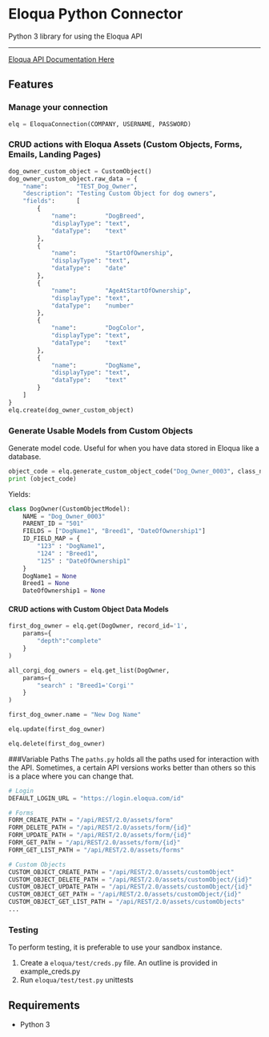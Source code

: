 # Eloqua Python Connector
Python 3 library for using the Eloqua API
___ 

[Eloqua API Documentation Here](https://docs.oracle.com/cloud/latest/marketingcs_gs/OMCAC/rest-endpoints.html)


## Features

### Manage your connection
``` python
elq = EloquaConnection(COMPANY, USERNAME, PASSWORD)
```

### CRUD actions with Eloqua Assets (Custom Objects, Forms, Emails, Landing Pages)

``` python
dog_owner_custom_object = CustomObject()
dog_owner_custom_object.raw_data = {
    "name":        "TEST_Dog_Owner",
    "description": "Testing Custom Object for dog owners",
    "fields":      [
        {
            "name":        "DogBreed",
            "displayType": "text",
            "dataType":    "text"
        },
        {
            "name":        "StartOfOwnership",
            "displayType": "text",
            "dataType":    "date"
        },
        {
            "name":        "AgeAtStartOfOwnership",
            "displayType": "text",
            "dataType":    "number"
        },
        {
            "name":        "DogColor",
            "displayType": "text",
            "dataType":    "text"
        },
        {
            "name":        "DogName",
            "displayType": "text",
            "dataType":    "text"
        }
    ]
}
elq.create(dog_owner_custom_object)

```

### Generate Usable Models from Custom Objects
Generate model code. Useful for when you have data stored in Eloqua like a database. 
``` python
object_code = elq.generate_custom_object_code("Dog_Owner_0003", class_name="DogOwner")
print (object_code)
```
Yields:
``` python
class DogOwner(CustomObjectModel):
    NAME = "Dog_Owner_0003"
    PARENT_ID = "501"
    FIELDS = ["DogName1", "Breed1", "DateOfOwnership1"]
    ID_FIELD_MAP = {
        "123" : "DogName1",
        "124" : "Breed1",
        "125" : "DateOfOwnership1"
    }
    DogName1 = None
    Breed1 = None
    DateOfOwnership1 = None

```

#### CRUD actions with Custom Object Data Models
``` python
first_dog_owner = elq.get(DogOwner, record_id='1', 
    params={
        "depth":"complete"
    }
)

all_corgi_dog_owners = elq.get_list(DogOwner, 
    params={
        "search" : "Breed1='Corgi'"
    }
)

first_dog_owner.name = "New Dog Name"

elq.update(first_dog_owner)

elq.delete(first_dog_owner)

```

###Variable Paths
The `paths.py` holds all the paths used for interaction with the API. 
Sometimes, a certain API versions works better than others so this is a place where you can change that. 

```python
# Login
DEFAULT_LOGIN_URL = "https://login.eloqua.com/id"

# Forms
FORM_CREATE_PATH = "/api/REST/2.0/assets/form"
FORM_DELETE_PATH = "/api/REST/2.0/assets/form/{id}"
FORM_UPDATE_PATH = "/api/REST/2.0/assets/form/{id}"
FORM_GET_PATH = "/api/REST/2.0/assets/form/{id}"
FORM_GET_LIST_PATH = "/api/REST/2.0/assets/forms"

# Custom Objects
CUSTOM_OBJECT_CREATE_PATH = "/api/REST/2.0/assets/customObject"
CUSTOM_OBJECT_DELETE_PATH = "/api/REST/2.0/assets/customObject/{id}"
CUSTOM_OBJECT_UPDATE_PATH = "/api/REST/2.0/assets/customObject/{id}"
CUSTOM_OBJECT_GET_PATH = "/api/REST/2.0/assets/customObject/{id}"
CUSTOM_OBJECT_GET_LIST_PATH = "/api/REST/2.0/assets/customObjects"
...
```

### Testing
To perform testing, it is preferable to use your sandbox instance. 
1. Create a `eloqua/test/creds.py` file. An outline is provided in example_creds.py
2. Run `eloqua/test/test.py` unittests

  
## Requirements
* Python 3
